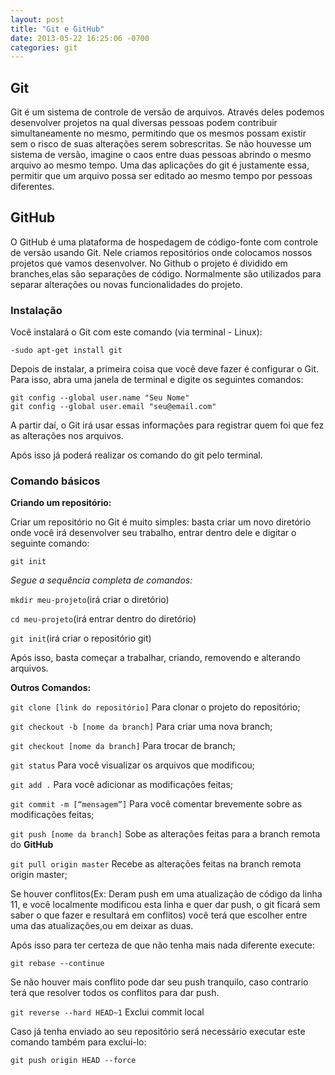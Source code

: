 ```yaml
---
layout: post
title: "Git e GitHub"
date: 2013-05-22 16:25:06 -0700
categories: git
---
```


## Git

   Git é um sistema de controle de versão de arquivos. Através deles podemos desenvolver projetos na qual diversas pessoas podem contribuir simultaneamente no mesmo, permitindo que os mesmos possam existir sem o risco de suas alterações serem sobrescritas. Se não houvesse um sistema de versão, imagine o caos entre duas pessoas abrindo o mesmo arquivo ao mesmo tempo. Uma das aplicações do git é justamente essa, permitir que um arquivo possa ser editado ao mesmo tempo por pessoas diferentes.

## GitHub

   O GitHub é uma plataforma de hospedagem de código-fonte com controle de versão usando Git. Nele criamos repositórios onde colocamos nossos projetos que vamos desenvolver. No Github o projeto é dividido em branches,elas são separações de código. Normalmente são utilizados para separar alterações ou novas funcionalidades do projeto. 
   
### Instalação

Você instalará o Git com este comando (via terminal - Linux):
 
 `-sudo apt-get install git`

Depois de instalar, a primeira coisa que você deve fazer é configurar o Git. Para isso, abra uma janela de terminal e digite os seguintes comandos:
 ```
 git config --global user.name "Seu Nome"
 git config --global user.email "seu@email.com"
```
A partir daí, o Git irá usar essas informações para registrar quem foi que fez as alterações nos arquivos.

Após isso já poderá realizar os comando do git pelo terminal.

### Comando básicos  

**Criando um repositório:**

Criar um repositório no Git é muito simples: basta criar um novo diretório onde você irá desenvolver seu trabalho, entrar dentro dele e digitar o seguinte comando:

`git init`

*Segue a sequência completa de comandos:*

`mkdir meu-projeto`(irá criar o diretório)

`cd meu-projeto`(irá entrar dentro do diretório)

`git init`(irá criar o repositório git)

Após isso, basta começar a trabalhar, criando, removendo e alterando arquivos.

**Outros Comandos:**

`git clone [link do repositório]`
Para clonar o projeto do repositório;

`git checkout -b [nome da branch]`
Para criar uma nova branch;

`git checkout [nome da branch]`
Para trocar de branch;

`git status` 
Para você visualizar os arquivos que modificou;

`git add .`
Para você adicionar as modificações feitas;

`git commit -m [“mensagem”]`
Para você comentar brevemente sobre as modificações feitas;

`git push [nome da branch]`
Sobe as alterações feitas para a branch remota do **GitHub**

`git pull origin master`
Recebe as alterações feitas na branch remota origin master;

Se houver conflitos(Ex: Deram push em uma atualização de código da linha 11, e você localmente modificou esta linha e quer dar push, o git ficará sem saber o que fazer e resultará em conflitos) você terá que escolher entre uma das atualizações,ou em deixar as duas.

Após isso para ter certeza de que não tenha mais nada diferente execute:  

`git rebase --continue`

Se não houver mais conflito pode dar seu push tranquilo, caso contrario terá que resolver todos os conflitos para dar push.

`git reverse --hard HEAD~1`
Exclui commit local

Caso já tenha enviado ao seu repositório será necessário executar este comando também para exclui-lo:

`git push origin HEAD --force`

